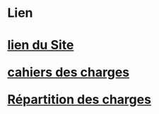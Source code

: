 <h1>Lien<h1>

<a href=http://62.210.83.115:11211/wordpress>lien du Site</a>

<a href=https://github.com/lebelangernicolas/RefonteJpMabire/blob/main/Documents/Cahier%20des%20charges%20du%20projet%20refonte%20V2%20(1).pdf>cahiers des charges</a>
  
<a href=https://github.com/lebelangernicolas/RefonteJpMabire/blob/main/Documents/R%C3%A9partition%20des%20t%C3%A2ches.pdf>Répartition des charges</a>



